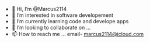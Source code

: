 - 👋 Hi, I’m @Marcus2114
- 👀 I’m interested in software developement
- 🌱 I’m currently learning code and develope apps
- 💞️ I’m looking to collaborate on ...
- 📫 How to reach me ... email- marcus2114@icloud.com

<!---
Marcus2114/Marcus2114 is a ✨ special ✨ repository because its `README.md` (this file) appears on your GitHub profile.
You can click the Preview link to take a look at your changes.
--->

